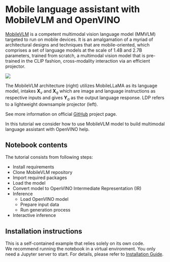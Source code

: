 # Mobile language assistant with MobileVLM and OpenVINO

[MobileVLM](https://arxiv.org/abs/2312.16886) is a competent multimodal vision language model (MMVLM) targeted to run on mobile devices. It is an amalgamation of a myriad of architectural designs and techniques that are mobile-oriented, which comprises a set of language models at the scale of 1.4B and 2.7B parameters, trained from scratch, a multimodal vision model that is pre-trained in the CLIP fashion, cross-modality interaction via an efficient projector.

![](https://github.com/Meituan-AutoML/MobileVLM/raw/main/assets/mobilevlm_arch.png)

The MobileVLM architecture (right) utilizes MobileLLaMA as its language model, intakes $\mathbf{X}_v$ and $\mathbf{X}_q$ which are image and language instructions as respective inputs and gives $\mathbf{Y}_a$ as the output language response. LDP refers to a lightweight downsample projector (left).

See more information on official [GitHub](https://github.com/Meituan-AutoML/MobileVLM) project page.

In this tutorial we consider how to use MobileVLM model to build multimodal language assistant with OpenVINO help.

## Notebook contents
The tutorial consists from following steps:

- Install requirements
- Clone MobileVLM repository
- Import required packages
- Load the model
- Convert model to OpenVINO Intermediate Representation (IR)
- Inference
    - Load OpenVINO model
    - Prepare input data
    - Run generation process
- Interactive inference

## Installation instructions
This is a self-contained example that relies solely on its own code.</br>
We recommend running the notebook in a virtual environment. You only need a Jupyter server to start.
For details, please refer to [Installation Guide](../../README.md).